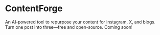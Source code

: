 # ContentForge
An AI-powered tool to repurpose your content for Instagram, X, and blogs. Turn one post into three—free and open-source. Coming soon!
